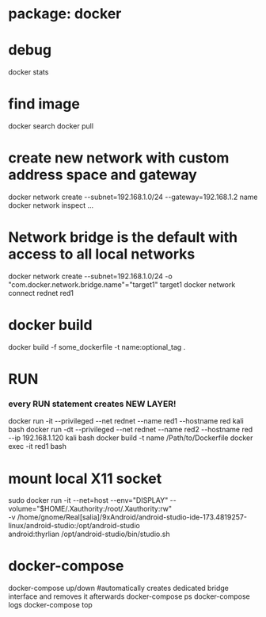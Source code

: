 package: docker
===============

# debug
docker stats

# find image
docker search <substring>
docker pull <image>

# create new network with custom address space and gateway
docker network create --subnet=192.168.1.0/24 --gateway=192.168.1.2 name
docker network inspect ...

# Network bridge is the default with access to all local networks
docker network create --subnet=192.168.1.0/24 -o "com.docker.network.bridge.name"="target1" target1
docker network connect rednet red1

# docker build
docker build -f some_dockerfile -t name:optional_tag .

# RUN
### every RUN statement creates NEW LAYER!
docker run -it --privileged --net rednet --name red1 --hostname red kali bash
docker run -dt --privileged --net rednet --name red2 --hostname red --ip 192.168.1.120 kali bash
docker build -t name /Path/to/Dockerfile
docker exec -it red1 bash

# mount local X11 socket 
sudo docker run -it --net=host --env="DISPLAY" --volume="$HOME/.Xauthority:/root/.Xauthority:rw" \
-v /home/gnome/Real\[salia\]/9xAndroid/android-studio-ide-173.4819257-linux/android-studio:/opt/android-studio \
android:thyrlian /opt/android-studio/bin/studio.sh

# docker-compose
docker-compose up/down #automatically creates dedicated bridge interface and removes it afterwards
docker-compose ps
docker-compose logs
docker-compose top
